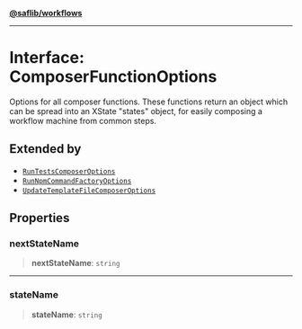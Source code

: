 [**@saflib/workflows**](../index.md)

---

# Interface: ComposerFunctionOptions

Options for all composer functions. These functions return
an object which can be spread into an XState "states" object,
for easily composing a workflow machine from common steps.

## Extended by

- [`RunTestsComposerOptions`](RunTestsComposerOptions.md)
- [`RunNpmCommandFactoryOptions`](RunNpmCommandFactoryOptions.md)
- [`UpdateTemplateFileComposerOptions`](UpdateTemplateFileComposerOptions.md)

## Properties

### nextStateName

> **nextStateName**: `string`

---

### stateName

> **stateName**: `string`
